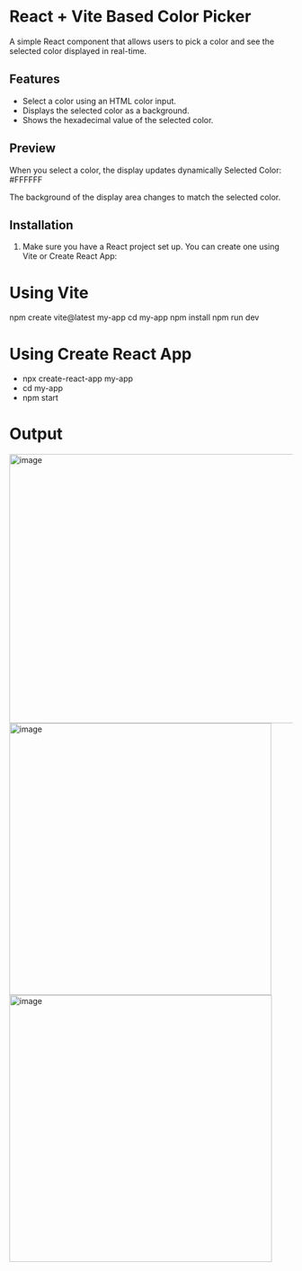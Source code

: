 # React + Vite Based Color Picker

A simple React component that allows users to pick a color and see the selected color displayed in real-time.

## Features

- Select a color using an HTML color input.
- Displays the selected color as a background.
- Shows the hexadecimal value of the selected color.

## Preview

When you select a color, the display updates dynamically Selected Color: #FFFFFF

The background of the display area changes to match the selected color.

## Installation

1. Make sure you have a React project set up. You can create one using Vite or Create React App:


# Using Vite
npm create vite@latest my-app
cd my-app
npm install
npm run dev

# Using Create React App
- npx create-react-app my-app
- cd my-app
- npm start

# Output

<img width="641" height="479" alt="image" src="https://github.com/user-attachments/assets/aea350f7-a8fd-4275-b3d1-13c9b391cef8" />

<img width="466" height="484" alt="image" src="https://github.com/user-attachments/assets/7bc248d8-5432-45f7-ad3a-e3bdb31b9636" />
<br>
<img width="467" height="475" alt="image" src="https://github.com/user-attachments/assets/8f349046-86bd-4a65-bd89-ea8e06147ea5" />


